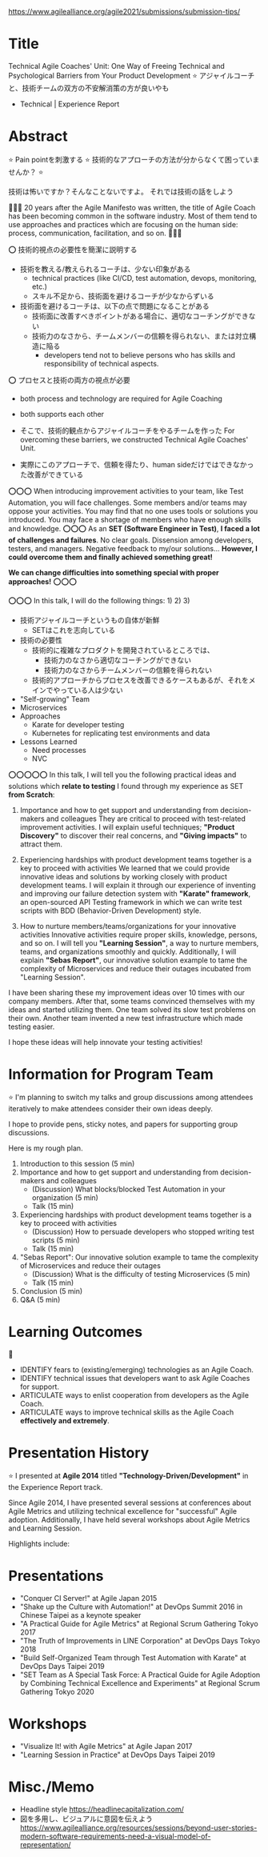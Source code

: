 
https://www.agilealliance.org/agile2021/submissions/submission-tips/


# Title
Technical Agile Coaches' Unit:
One Way of Freeing Technical and Psychological Barriers from Your Product Development
⭐️ アジャイルコーチと、技術チームの双方の不安解消策の方が良いやも
- Technical | Experience Report



# Abstract
⭐️ Pain pointを刺激する
⭐️ 技術的なアプローチの方法が分からなくて困っていませんか？ ⭐️

技術は怖いですか？そんなことないですよ。
それでは技術の話をしよう


🔵🔵🔵
20 years after the Agile Manifesto was written, the title of Agile Coach has been becoming common in the software industry. Most of them tend to use approaches and practices which are focusing on the human side: process, communication, facilitation, and so on.
🔵🔵🔵


⭕️ 技術的視点の必要性を簡潔に説明する
- 技術を教える/教えられるコーチは、少ない印象がある
    - technical practices (like CI/CD, test automation, devops, monitoring, etc.)
    - スキル不足から、技術面を避けるコーチが少なからずいる
- 技術面を避けるコーチは、以下の点で問題になることがある
    - 技術面に改善すべきポイントがある場合に、適切なコーチングができない
    - 技術力のなさから、チームメンバーの信頼を得られない、または対立構造に陥る
        - developers tend not to believe persons who has skills and responsibility of technical aspects.


⭕️ プロセスと技術の両方の視点が必要
- both process and technology are required for Agile Coaching
- both supports each other

- そこで、技術的観点からアジャイルコーチをやるチームを作った
For overcoming these barriers, we constructed Technical Agile Coaches' Unit.

- 実際にこのアプローチで、信頼を得たり、human sideだけではできなかった改善ができている



⭕️⭕️⭕️
When introducing improvement activities to your team, like Test Automation, you will face challenges. Some members and/or teams may oppose your activities. You may find that no one uses tools or solutions you introduced. You may face a shortage of members who have enough skills and knowledge.
⭕️⭕️⭕️
As an **SET (Software Engineer in Test)**, **I faced a lot of challenges and failures**. No clear goals. Dissension among developers, testers, and managers. Negative feedback to my/our solutions... **However, I could overcome them and finally achieved something great!**

**We can change difficulties into something special with proper approaches!**
⭕️⭕️⭕️






⭕️⭕️⭕️
In this talk, I will do the following things:
1)
2)
3)

- 技術アジャイルコーチというもの自体が新鮮
    - SETはこれを志向している
- 技術の必要性
    - 技術的に複雑なプロダクトを開発されているところでは、
        - 技術力のなさから適切なコーチングができない
        - 技術力のなさからチームメンバーの信頼を得られない
    - 技術的アプローチからプロセスを改善できるケースもあるが、それをメインでやっている人は少ない
- "Self-growing" Team
- Microservices
- Approaches
    - Karate for developer testing
    - Kubernetes for replicating test environments and data
- Lessons Learned
    - Need processes
    - NVC


⭕️⭕️⭕️⭕️⭕️
In this talk, I will tell you the following practical ideas and solutions which **relate to testing** I found through my experience as SET **from Scratch**:

1) Importance and how to get support and understanding from decision-makers and colleagues
They are critical to proceed with test-related improvement activities. I will explain useful techniques; **"Product Discovery"** to discover their real concerns, and **"Giving impacts"** to attract them.

2) Experiencing hardships with product development teams together is a key to proceed with activities
We learned that we could provide innovative ideas and solutions by working closely with product development teams. I will explain it through our experience of inventing and improving our failure detection system with **"Karate" framework**, an open-sourced API Testing framework in which we can write test scripts with BDD (Behavior-Driven Development) style.

3) How to nurture members/teams/organizations for your innovative activities
Innovative activities require proper skills, knowledge, persons, and so on. I will tell you **"Learning Session"**, a way to nurture members, teams, and organizations smoothly and quickly. Additionally, I will explain **"Sebas Report"**, our innovative solution example to tame the complexity of Microservices and reduce their outages incubated from "Learning Session".

I have been sharing these my improvement ideas over 10 times with our company members. After that, some teams convinced themselves with my ideas and started utilizing them. One team solved its slow test problems on their own. Another team invented a new test infrastructure which made testing easier.

I hope these ideas will help innovate your testing activities!





# Information for Program Team
⭐️
I'm planning to switch my talks and group discussions among attendees iteratively to make attendees consider their own ideas deeply.

I hope to provide pens, sticky notes, and papers for supporting group discussions.

Here is my rough plan.

1. Introduction to this session (5 min)
2. Importance and how to get support and understanding from decision-makers and colleagues
    - (Discussion) What blocks/blocked Test Automation in your organization (5 min)
    - Talk (15 min)
3. Experiencing hardships with product development teams together is a key to proceed with activities
    - (Discussion) How to persuade developers who stopped writing test scripts (5 min)
    - Talk (15 min)
4. "Sebas Report": Our innovative solution example to tame the complexity of Microservices and reduce their outages
    - (Discussion) What is the difficulty of testing Microservices (5 min)
    - Talk (15 min)
5. Conclusion (5 min)
6. Q&A (5 min)





# Learning Outcomes
🔵
- IDENTIFY fears to (existing/emerging) technologies as an Agile Coach.
- IDENTIFY technical issues that developers want to ask Agile Coaches for support.
- ARTICULATE ways to enlist cooperation from developers as the Agile Coach.
- ARTICULATE ways to improve technical skills as the Agile Coach **effectively and extremely**.





# Presentation History
⭐️
I presented at **Agile 2014** titled **"Technology-Driven/Development"** in the Experience Report track.

Since Agile 2014, I have presented several sessions at conferences about Agile Metrics and utilizing technical excellence for "successful" Agile adoption.
Additionally, I have held several workshops about Agile Metrics and Learning Session.

Highlights include:

# Presentations
- "Conquer CI Server!" at Agile Japan 2015
- "Shake up the Culture with Automation!" at DevOps Summit 2016 in Chinese Taipei as a keynote speaker
- "A Practical Guide for Agile Metrics" at Regional Scrum Gathering Tokyo 2017
- "The Truth of Improvements in LINE Corporation" at DevOps Days Tokyo 2018
- "Build Self-Organized Team through Test Automation with Karate" at DevOps Days Taipei 2019
- "SET Team as A Special Task Force: A Practical Guide for Agile Adoption by Combining Technical Excellence and Experiments" at Regional Scrum Gathering Tokyo 2020

# Workshops
- "Visualize It! with Agile Metrics" at Agile Japan 2017
- "Learning Session in Practice" at DevOps Days Taipei 2019





# Misc./Memo
- Headline style
    https://headlinecapitalization.com/
- 図を多用し、ビジュアルに意図を伝えよう
    https://www.agilealliance.org/resources/sessions/beyond-user-stories-modern-software-requirements-need-a-visual-model-of-representation/
